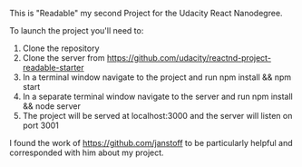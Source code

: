 This is "Readable" my second Project for the Udacity React Nanodegree.

To launch the project you'll need to:
1) Clone the repository
2) Clone the server from https://github.com/udacity/reactnd-project-readable-starter
3) In a terminal window navigate to the project and run npm install && npm start
4) In a separate terminal window navigate to the server and run npm install && node server
5) The project will be served at localhost:3000 and the server will listen on port 3001

I found the work of https://github.com/janstoff to be particularly helpful and corresponded with him about my project. 